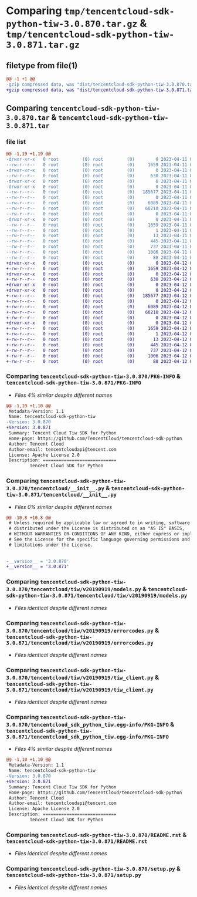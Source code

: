 # Comparing `tmp/tencentcloud-sdk-python-tiw-3.0.870.tar.gz` & `tmp/tencentcloud-sdk-python-tiw-3.0.871.tar.gz`

## filetype from file(1)

```diff
@@ -1 +1 @@
-gzip compressed data, was "dist/tencentcloud-sdk-python-tiw-3.0.870.tar", last modified: Tue Apr 11 03:56:18 2023, max compression
+gzip compressed data, was "dist/tencentcloud-sdk-python-tiw-3.0.871.tar", last modified: Wed Apr 12 00:44:15 2023, max compression
```

## Comparing `tencentcloud-sdk-python-tiw-3.0.870.tar` & `tencentcloud-sdk-python-tiw-3.0.871.tar`

### file list

```diff
@@ -1,19 +1,19 @@
-drwxr-xr-x   0 root         (0) root         (0)        0 2023-04-11 03:56:18.000000 tencentcloud-sdk-python-tiw-3.0.870/
--rw-r--r--   0 root         (0) root         (0)     1659 2023-04-11 03:56:18.000000 tencentcloud-sdk-python-tiw-3.0.870/PKG-INFO
-drwxr-xr-x   0 root         (0) root         (0)        0 2023-04-11 03:56:18.000000 tencentcloud-sdk-python-tiw-3.0.870/tencentcloud/
--rw-r--r--   0 root         (0) root         (0)      630 2023-04-11 03:56:18.000000 tencentcloud-sdk-python-tiw-3.0.870/tencentcloud/__init__.py
-drwxr-xr-x   0 root         (0) root         (0)        0 2023-04-11 03:56:18.000000 tencentcloud-sdk-python-tiw-3.0.870/tencentcloud/tiw/
-drwxr-xr-x   0 root         (0) root         (0)        0 2023-04-11 03:56:18.000000 tencentcloud-sdk-python-tiw-3.0.870/tencentcloud/tiw/v20190919/
--rw-r--r--   0 root         (0) root         (0)   185677 2023-04-11 03:56:18.000000 tencentcloud-sdk-python-tiw-3.0.870/tencentcloud/tiw/v20190919/models.py
--rw-r--r--   0 root         (0) root         (0)        0 2023-04-11 03:56:18.000000 tencentcloud-sdk-python-tiw-3.0.870/tencentcloud/tiw/v20190919/__init__.py
--rw-r--r--   0 root         (0) root         (0)     6089 2023-04-11 03:56:18.000000 tencentcloud-sdk-python-tiw-3.0.870/tencentcloud/tiw/v20190919/errorcodes.py
--rw-r--r--   0 root         (0) root         (0)    60210 2023-04-11 03:56:18.000000 tencentcloud-sdk-python-tiw-3.0.870/tencentcloud/tiw/v20190919/tiw_client.py
--rw-r--r--   0 root         (0) root         (0)        0 2023-04-11 03:56:18.000000 tencentcloud-sdk-python-tiw-3.0.870/tencentcloud/tiw/__init__.py
-drwxr-xr-x   0 root         (0) root         (0)        0 2023-04-11 03:56:18.000000 tencentcloud-sdk-python-tiw-3.0.870/tencentcloud_sdk_python_tiw.egg-info/
--rw-r--r--   0 root         (0) root         (0)     1659 2023-04-11 03:56:18.000000 tencentcloud-sdk-python-tiw-3.0.870/tencentcloud_sdk_python_tiw.egg-info/PKG-INFO
--rw-r--r--   0 root         (0) root         (0)        1 2023-04-11 03:56:18.000000 tencentcloud-sdk-python-tiw-3.0.870/tencentcloud_sdk_python_tiw.egg-info/dependency_links.txt
--rw-r--r--   0 root         (0) root         (0)       13 2023-04-11 03:56:18.000000 tencentcloud-sdk-python-tiw-3.0.870/tencentcloud_sdk_python_tiw.egg-info/top_level.txt
--rw-r--r--   0 root         (0) root         (0)      445 2023-04-11 03:56:18.000000 tencentcloud-sdk-python-tiw-3.0.870/tencentcloud_sdk_python_tiw.egg-info/SOURCES.txt
--rw-r--r--   0 root         (0) root         (0)      737 2023-04-11 03:56:18.000000 tencentcloud-sdk-python-tiw-3.0.870/README.rst
--rw-r--r--   0 root         (0) root         (0)     1006 2023-04-11 03:56:18.000000 tencentcloud-sdk-python-tiw-3.0.870/setup.py
--rw-r--r--   0 root         (0) root         (0)       88 2023-04-11 03:56:18.000000 tencentcloud-sdk-python-tiw-3.0.870/setup.cfg
+drwxr-xr-x   0 root         (0) root         (0)        0 2023-04-12 00:44:15.000000 tencentcloud-sdk-python-tiw-3.0.871/
+-rw-r--r--   0 root         (0) root         (0)     1659 2023-04-12 00:44:15.000000 tencentcloud-sdk-python-tiw-3.0.871/PKG-INFO
+drwxr-xr-x   0 root         (0) root         (0)        0 2023-04-12 00:44:15.000000 tencentcloud-sdk-python-tiw-3.0.871/tencentcloud/
+-rw-r--r--   0 root         (0) root         (0)      630 2023-04-12 00:44:15.000000 tencentcloud-sdk-python-tiw-3.0.871/tencentcloud/__init__.py
+drwxr-xr-x   0 root         (0) root         (0)        0 2023-04-12 00:44:15.000000 tencentcloud-sdk-python-tiw-3.0.871/tencentcloud/tiw/
+drwxr-xr-x   0 root         (0) root         (0)        0 2023-04-12 00:44:15.000000 tencentcloud-sdk-python-tiw-3.0.871/tencentcloud/tiw/v20190919/
+-rw-r--r--   0 root         (0) root         (0)   185677 2023-04-12 00:44:15.000000 tencentcloud-sdk-python-tiw-3.0.871/tencentcloud/tiw/v20190919/models.py
+-rw-r--r--   0 root         (0) root         (0)        0 2023-04-12 00:44:15.000000 tencentcloud-sdk-python-tiw-3.0.871/tencentcloud/tiw/v20190919/__init__.py
+-rw-r--r--   0 root         (0) root         (0)     6089 2023-04-12 00:44:15.000000 tencentcloud-sdk-python-tiw-3.0.871/tencentcloud/tiw/v20190919/errorcodes.py
+-rw-r--r--   0 root         (0) root         (0)    60210 2023-04-12 00:44:15.000000 tencentcloud-sdk-python-tiw-3.0.871/tencentcloud/tiw/v20190919/tiw_client.py
+-rw-r--r--   0 root         (0) root         (0)        0 2023-04-12 00:44:15.000000 tencentcloud-sdk-python-tiw-3.0.871/tencentcloud/tiw/__init__.py
+drwxr-xr-x   0 root         (0) root         (0)        0 2023-04-12 00:44:15.000000 tencentcloud-sdk-python-tiw-3.0.871/tencentcloud_sdk_python_tiw.egg-info/
+-rw-r--r--   0 root         (0) root         (0)     1659 2023-04-12 00:44:15.000000 tencentcloud-sdk-python-tiw-3.0.871/tencentcloud_sdk_python_tiw.egg-info/PKG-INFO
+-rw-r--r--   0 root         (0) root         (0)        1 2023-04-12 00:44:15.000000 tencentcloud-sdk-python-tiw-3.0.871/tencentcloud_sdk_python_tiw.egg-info/dependency_links.txt
+-rw-r--r--   0 root         (0) root         (0)       13 2023-04-12 00:44:15.000000 tencentcloud-sdk-python-tiw-3.0.871/tencentcloud_sdk_python_tiw.egg-info/top_level.txt
+-rw-r--r--   0 root         (0) root         (0)      445 2023-04-12 00:44:15.000000 tencentcloud-sdk-python-tiw-3.0.871/tencentcloud_sdk_python_tiw.egg-info/SOURCES.txt
+-rw-r--r--   0 root         (0) root         (0)      737 2023-04-12 00:44:15.000000 tencentcloud-sdk-python-tiw-3.0.871/README.rst
+-rw-r--r--   0 root         (0) root         (0)     1006 2023-04-12 00:44:15.000000 tencentcloud-sdk-python-tiw-3.0.871/setup.py
+-rw-r--r--   0 root         (0) root         (0)       88 2023-04-12 00:44:15.000000 tencentcloud-sdk-python-tiw-3.0.871/setup.cfg
```

### Comparing `tencentcloud-sdk-python-tiw-3.0.870/PKG-INFO` & `tencentcloud-sdk-python-tiw-3.0.871/PKG-INFO`

 * *Files 4% similar despite different names*

```diff
@@ -1,10 +1,10 @@
 Metadata-Version: 1.1
 Name: tencentcloud-sdk-python-tiw
-Version: 3.0.870
+Version: 3.0.871
 Summary: Tencent Cloud Tiw SDK for Python
 Home-page: https://github.com/TencentCloud/tencentcloud-sdk-python
 Author: Tencent Cloud
 Author-email: tencentcloudapi@tencent.com
 License: Apache License 2.0
 Description: ============================
         Tencent Cloud SDK for Python
```

### Comparing `tencentcloud-sdk-python-tiw-3.0.870/tencentcloud/__init__.py` & `tencentcloud-sdk-python-tiw-3.0.871/tencentcloud/__init__.py`

 * *Files 0% similar despite different names*

```diff
@@ -10,8 +10,8 @@
 # Unless required by applicable law or agreed to in writing, software
 # distributed under the License is distributed on an "AS IS" BASIS,
 # WITHOUT WARRANTIES OR CONDITIONS OF ANY KIND, either express or implied.
 # See the License for the specific language governing permissions and
 # limitations under the License.
 
 
-__version__ = '3.0.870'
+__version__ = '3.0.871'
```

### Comparing `tencentcloud-sdk-python-tiw-3.0.870/tencentcloud/tiw/v20190919/models.py` & `tencentcloud-sdk-python-tiw-3.0.871/tencentcloud/tiw/v20190919/models.py`

 * *Files identical despite different names*

### Comparing `tencentcloud-sdk-python-tiw-3.0.870/tencentcloud/tiw/v20190919/errorcodes.py` & `tencentcloud-sdk-python-tiw-3.0.871/tencentcloud/tiw/v20190919/errorcodes.py`

 * *Files identical despite different names*

### Comparing `tencentcloud-sdk-python-tiw-3.0.870/tencentcloud/tiw/v20190919/tiw_client.py` & `tencentcloud-sdk-python-tiw-3.0.871/tencentcloud/tiw/v20190919/tiw_client.py`

 * *Files identical despite different names*

### Comparing `tencentcloud-sdk-python-tiw-3.0.870/tencentcloud_sdk_python_tiw.egg-info/PKG-INFO` & `tencentcloud-sdk-python-tiw-3.0.871/tencentcloud_sdk_python_tiw.egg-info/PKG-INFO`

 * *Files 4% similar despite different names*

```diff
@@ -1,10 +1,10 @@
 Metadata-Version: 1.1
 Name: tencentcloud-sdk-python-tiw
-Version: 3.0.870
+Version: 3.0.871
 Summary: Tencent Cloud Tiw SDK for Python
 Home-page: https://github.com/TencentCloud/tencentcloud-sdk-python
 Author: Tencent Cloud
 Author-email: tencentcloudapi@tencent.com
 License: Apache License 2.0
 Description: ============================
         Tencent Cloud SDK for Python
```

### Comparing `tencentcloud-sdk-python-tiw-3.0.870/README.rst` & `tencentcloud-sdk-python-tiw-3.0.871/README.rst`

 * *Files identical despite different names*

### Comparing `tencentcloud-sdk-python-tiw-3.0.870/setup.py` & `tencentcloud-sdk-python-tiw-3.0.871/setup.py`

 * *Files identical despite different names*

